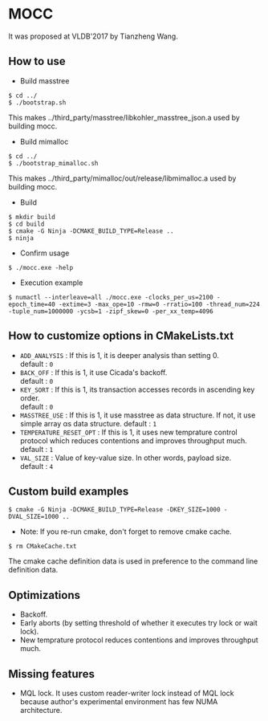 # MOCC
It was proposed at VLDB'2017 by Tianzheng Wang.

## How to use
- Build masstree
```
$ cd ../
$ ./bootstrap.sh
```
This makes ../third_party/masstree/libkohler_masstree_json.a used by building mocc.
- Build mimalloc
```
$ cd ../
$ ./bootstrap_mimalloc.sh
```
This makes ../third_party/mimalloc/out/release/libmimalloc.a used by building mocc.
- Build 
```
$ mkdir build
$ cd build
$ cmake -G Ninja -DCMAKE_BUILD_TYPE=Release ..
$ ninja
```
- Confirm usage 
```
$ ./mocc.exe -help
```
- Execution example 
```
$ numactl --interleave=all ./mocc.exe -clocks_per_us=2100 -epoch_time=40 -extime=3 -max_ope=10 -rmw=0 -rratio=100 -thread_num=224 -tuple_num=1000000 -ycsb=1 -zipf_skew=0 -per_xx_temp=4096
```

## How to customize options in CMakeLists.txt
- `ADD_ANALYSIS` : If this is 1, it is deeper analysis than setting 0.<br>
default : `0`
- `BACK_OFF` : If this is 1, it use Cicada's backoff.<br>
default : `0`
- `KEY_SORT` : If this is 1, its transaction accesses records in ascending key order.<br>
default : `0`
- `MASSTREE_USE` : If this is 1, it use masstree as data structure. If not, it use simple array αs data structure.
default : `1`
- `TEMPERATURE_RESET_OPT` : If this is 1, it uses new temprature control protocol which reduces contentions and improves throughput much.<br>
default : `1`
- `VAL_SIZE` : Value of key-value size. In other words, payload size.<br>
default : `4`

## Custom build examples
```
$ cmake -G Ninja -DCMAKE_BUILD_TYPE=Release -DKEY_SIZE=1000 -DVAL_SIZE=1000 ..
```
- Note: If you re-run cmake, don't forget to remove cmake cache.
```
$ rm CMakeCache.txt
```
The cmake cache definition data is used in preference to the command line definition data.

## Optimizations
- Backoff.
- Early aborts (by setting threshold of whether it executes try lock or wait lock).
- New temprature protocol reduces contentions and improves throughput much.

## Missing features
- MQL lock. It uses custom reader-writer lock instead of MQL lock because author's experimental environment has few NUMA architecture.
